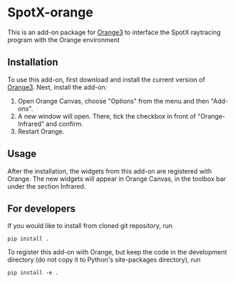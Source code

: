 # SpotX-orange


This is an add-on package for [Orange3](http://orange.biolab.si) to interface the SpotX raytracing program with the Orange environment

Installation
------------

To use this add-on, first download and install the current version of
[Orange3](http://orange.biolab.si). Next, install the add-on: 

1. Open Orange Canvas, choose "Options" from the menu and then "Add-ons". 
2. A new window will open. There, tick the checkbox in front of "Orange-Infrared" and confirm. 
3. Restart Orange.

Usage
-----

After the installation, the widgets from this add-on are registered with
Orange. The new widgets will appear in Orange Canvas, in the toolbox bar 
under the section Infrared.

For developers
--------------

If you would like to install from cloned git repository, run

    pip install .

To register this add-on with Orange, but keep the code in the development
directory (do not copy it to Python's site-packages directory), run

    pip install -e .
